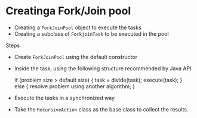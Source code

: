 # Creatinga Fork/Join pool

* Creating a `ForkJoinPool` object to execute the tasks
* Creating a subclass of `ForkjoinTask` to be executed in the pool

Steps
* Create `ForkJoinPool` using the default constructor
* Inside the task, using the following structure recommended by Java API

    if (problem size > default size) {
        task = divide(task);
        execute(task);
    } else {
        resolve problem using another algorithm;
    }

* Execute the tasks in a synchronized way
* Take the `RecursiveAction` class as the base class to collect the results.
